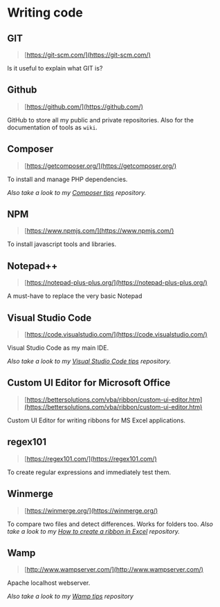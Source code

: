 # Writing code

## GIT

> [https://git-scm.com/](https://git-scm.com/)
> 
Is it useful to explain what GIT is?

## Github

> [https://github.com/](https://github.com/)

GitHub to store all my public and private repositories. Also for the documentation of tools as `wiki`.

## Composer

> [https://getcomposer.org/](https://getcomposer.org/)

To install and manage PHP dependencies.

*Also take a look to my [Composer tips](https://github.com/cavo789/composer_tips) repository.*

## NPM

> [https://www.npmjs.com/](https://www.npmjs.com/)

To install javascript tools and libraries.

## Notepad++

> [https://notepad-plus-plus.org/](https://notepad-plus-plus.org/)

A must-have to replace the very basic Notepad

## Visual Studio Code

> [https://code.visualstudio.com/](https://code.visualstudio.com/)

Visual Studio Code as my main IDE.

*Also take a look to my [Visual Studio Code tips](https://github.com/cavo789/vscode_tips) repository.*

## Custom UI Editor for Microsoft Office

> [https://bettersolutions.com/vba/ribbon/custom-ui-editor.htm](https://bettersolutions.com/vba/ribbon/custom-ui-editor.htm)

Custom UI Editor for writing ribbons for MS Excel applications.

## regex101

> [https://regex101.com/](https://regex101.com/)

To create regular expressions and immediately test them.

## Winmerge

> [https://winmerge.org/](https://winmerge.org/)

To compare two files and detect differences. Works for folders too.
*Also take a look to my [How to create a ribbon in Excel](https://github.com/cavo789/excel_ribbon) repository.*

## Wamp

> [http://www.wampserver.com/](http://www.wampserver.com/)

Apache localhost webserver.

*Also take a look to my [Wamp tips](https://github.com/cavo789/wamp_tips) repository*
